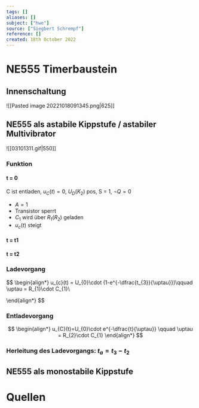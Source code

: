 ```yaml
---
tags: []
aliases: []
subject: ["hwe"]
source: ["Siegbert Schrempf"]
reference: []
created: 18th October 2022
---
```


# NE555 Timerbaustein
## Innenschaltung
![[Pasted image 20221018091345.png|625]]
## NE555 als astabile Kippstufe / astabiler Multivibrator
![[03101311.gif|550]]
### Funktion
#### t = 0
C ist entladen, $u_{C}(t) = 0$, $U_{D}(K_{2})$ pos, S = 1, $\neg Q = 0$
- $A=1$
- Transistor sperrt
- $C_{1}$ wird über $R_{1}(R_{2})$ geladen
- $u_{c}(t)$ steigt
#### t = t1

#### t = t2
### Ladevorgang
$$
\begin{align*}
u_{c}(t) = U_{0}\cdot (1-e^{-\dfrac{t_{3}}{\uptau}})\qquad \uptau = R_{1}\cdot C_{1}\\

\end{align*}
$$
### Entladevorgang
$$
\begin{align*}
u_{C}(t)=U_{0}\cdot e^{-\dfrac{t}{\uptau}} \qquad \uptau = R_{2}\cdot C_{1}
\end{align*}
$$

### Herleitung des Ladevorgangs: $t_{a} = t_{3}-t_{2}$

## NE555 als monostabile Kippstufe
# Quellen
